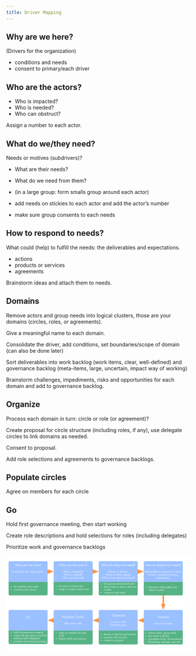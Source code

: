 ```yaml
---
title: Driver Mapping
---
```



## Why are we here?

(Drivers for the organization)

* conditions and needs
* consent to primary/each driver


## Who are the actors?

* Who is impacted?
* Who is needed?
* Who can obstruct?

Assign a number to each actor.


## What do we/they need?

Needs or motives (subdrivers)?

* What are their needs?
* What do we need from them?

* (in a large group: form smalls group around each actor)
* add needs on stickies to each actor and add the actor’s number
* make sure group consents to each needs


## How to respond to needs?

What could (help) to fulfill the needs: the deliverables and expectations.

* actions
* products or services
* agreements

Brainstorm ideas and attach them to needs.


## Domains

Remove actors and group needs into logical clusters, those are your domains (circles, roles, or agreements).

Give a meaningful name to each domain.

Consolidate the driver, add conditions, set boundaries/scope of domain (can also be done later) 

Sort deliverables into work backlog (work items, clear, well-defined) and governance backlog (meta-items, large, uncertain, impact way of working)

Brainstorm challenges, impediments, risks and opportunities for each domain and add to governance backlog.


## Organize

Process each domain in turn: circle or role (or agreement)?

Create proposal for circle structure (including roles, if any), use delegate circles to link domains as needed.

Consent to proposal.

Add role selections and agreements to governance backlogs.


## Populate circles

Agree on members for each circle


## Go

Hold first governance meeting, then start working

Create role descriptions and hold selections for roles (including delegates)

Prioritize work and governance backlogs


![The Steps of Driver Mapping](img/tension-driver-domain/driver-mapping.png)
